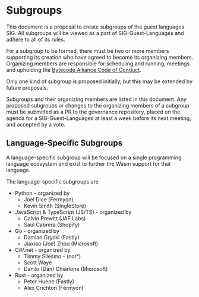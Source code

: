 # Subgroups

This document is a proposal to create subgroups of the guest languages SIG.
All subgroups will be viewed as a part of SIG-Guest-Languages and adhere to all of its rules.

For a subgroup to be formed, there must be two or more members supporting its creation who have agreed to become its organizing members.
Organizing members are responsible for scheduling and running, meetings and upholding the [Bytecode Alliance Code of Conduct](https://github.com/bytecodealliance/wasi/blob/main/ORG_CODE_OF_CONDUCT.md).

Only one kind of subgroup is proposed initially, but this may be extended by future proposals.

Subgroups and their organizing members are listed in this document. Any proposed subgroups or changes to the organizing members of a subgroup must be submitted as a PR to the governance repository, placed on the agenda for a SIG-Guest-Languages at least a week before its next meeting, and accepted by a vote.

## Language-Specific Subgroups

A language-specific subgroup will be focused on a single programming language ecosystem and
exist to further the Wasm support for that language.

The language-specific subgroups are

* Python - organized by
  * Joel Dice (Fermyon)
  * Kevin Smith (SingleStore)
* JavaScript & TypeScript (JS/TS) - organized by
  * Calvin Prewitt (JAF Labs)
  * Saúl Cabrera (Shopify)
* Go - organized by
  * Damian Gryski (Fastly)
  * Jiaxiao (Joe) Zhou (Microsoft) 
* C#/.net - organized by
  * Timmy Silesmo - (nor²)
  * Scott Waye
  * Danilo (Dan) Chiarlone (Microsoft)
* Rust - organized by
  * Peter Huene (Fastly)
  * Alex Crichton (Fermyon)
